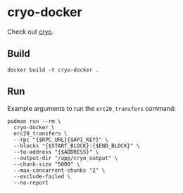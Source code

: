 # cryo-docker

Check out [cryo](https://github.com/paradigmxyz/cryo).

## Build

```terminal
docker build -t cryo-docker .
```

## Run

Example arguments to run the `erc20_transfers` command:

```terminal
podman run --rm \
  cryo-docker \
  erc20_transfers \
  --rpc "{$RPC_URL}{$API_KEY}" \
  --blocks "{$START_BLOCK}:{$END_BLOCK}" \
  --to-address "{$ADDRESS}" \
  --output-dir "/app/cryo_output" \
  --chunk-size "5000" \
  --max-concurrent-chunks "2" \
  --exclude-failed \
  --no-report
  ```
